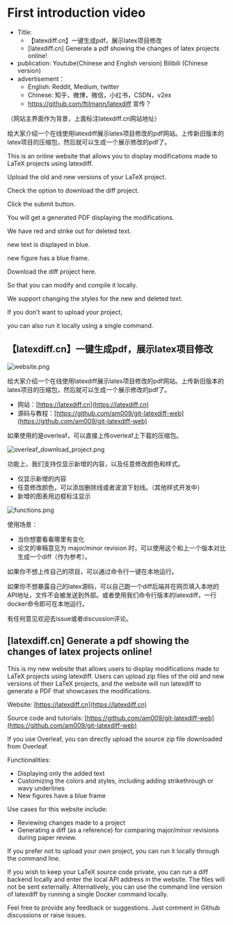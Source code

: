 
# First introduction video

- Title:
  - 【latexdiff.cn】一键生成pdf，展示latex项目修改
  - [latexdiff.cn] Generate a pdf showing the changes of latex projects online!
- publication: Youtube(Chinese and English version) Bilibili (Chinese version)
- advertisement：
  - English: Reddit, Medium, twitter
  - Chinese: 知乎，微博，微信，小红书，CSDN，v2ex
  - https://github.com/ftilmann/latexdiff 宣传？

（网站主界面作为背景，上面标注latexdiff.cn网站地址）

给大家介绍一个在线使用latexdiff展示latex项目修改的pdf网站。上传新旧版本的latex项目的压缩包，然后就可以生成一个展示修改的pdf了。

This is an online website that allows you to display modifications made to LaTeX projects using latexdiff. 

Upload the old and new versions of your LaTeX project.

Check the option to download the diff project.

Click the submit button.

You will get a generated PDF displaying the modifications.

We have red and strike out for deleted text.

new text is displayed in blue.

new figure has a blue frame.

Download the diff project here.

So that you can modify and compile it locally.

We support changing the styles for the new and deleted text.

If you don't want to upload your project, 

you can also run it locally using a single command.

## 【latexdiff.cn】一键生成pdf，展示latex项目修改

![website.png](https://pic4.zhimg.com/v2-352dc294401ec6dc659d9c2de4f41b66_r.jpg)

给大家介绍一个在线使用latexdiff展示latex项目修改的pdf网站。上传新旧版本的latex项目的压缩包，然后就可以生成一个展示修改的pdf了。

- 网站：[https://latexdiff.cn](https://latexdiff.cn)
- 源码与教程：[https://github.com/am009/git-latexdiff-web](https://github.com/am009/git-latexdiff-web)

如果使用的是overleaf，可以直接上传overleaf上下载的压缩包。

![overleaf_download_project.png](https://pic4.zhimg.com/v2-928e18252d3bbab2b4da59152d5de80f_r.jpg)

功能上，我们支持仅显示新增的内容，以及任意修改颜色和样式。

- 仅显示新增的内容
- 任意修改颜色，可以添加删除线或者波浪下划线。（其他样式开发中）
- 新增的图表用边框标注显示

![functions.png](https://pic4.zhimg.com/v2-8f95bdc1871d96ee717d037e07cc144b_r.jpg)

使用场景：

- 当你想要看看哪里有变化
- 论文的审稿意见为 major/minor revision 时，可以使用这个和上一个版本对比生成一个diff（作为参考）。

如果你不想上传自己的项目，可以通过命令行一键在本地运行。

如果你不想暴露自己的latex源码，可以自己跑一个diff后端并在网页填入本地的API地址，文件不会被发送到外部。或者使用我们命令行版本的latexdiff，一行docker命令即可在本地运行。

有任何意见欢迎去issue或者discussion评论。

## [latexdiff.cn] Generate a pdf showing the changes of latex projects online!

This is my new website that allows users to display modifications made to LaTeX projects using latexdiff. Users can upload zip files of the old and new versions of their LaTeX projects, and the website will run latexdiff to generate a PDF that showcases the modifications.

Website: [https://latexdiff.cn](https://latexdiff.cn)

Source code and tutorials: [https://github.com/am009/git-latexdiff-web](https://github.com/am009/git-latexdiff-web)

If you use Overleaf, you can directly upload the source zip file downloaded from Overleaf.

Functionalities:

- Displaying only the added text
- Customizing the colors and styles, including adding strikethrough or wavy underlines
- New figures have a blue frame

Use cases for this website include:

- Reviewing changes made to a project
- Generating a diff (as a reference) for comparing major/minor revisions during paper review.

If you prefer not to upload your own project, you can run it locally through the command line.

If you wish to keep your LaTeX source code private, you can run a diff backend locally and enter the local API address in the website. The files will not be sent externally. Alternatively, you can use the command line version of latexdiff by running a single Docker command locally.

Feel free to provide any feedback or suggestions. Just comment in Github discussions or raise issues.
